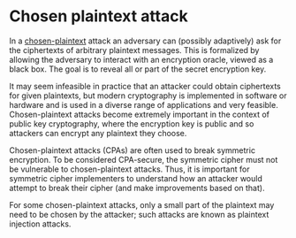 # Chosen plaintext attack

In a [chosen-plaintext](https://tymyrddin.github.io/attack-trees/docs/crypto/Chosen-plaintext-attack.html) attack an adversary can (possibly adaptively) ask for the ciphertexts of arbitrary plaintext messages. This is formalized by allowing the adversary to interact with an encryption oracle, viewed as a black box. The goal is to reveal all or part of the secret encryption key.

It may seem infeasible in practice that an attacker could obtain ciphertexts for given plaintexts, but modern cryptography is implemented in software or hardware and is used in a diverse range of applications and very feasible. Chosen-plaintext attacks become extremely important in the context of public key cryptography, where the encryption key is public and so attackers can encrypt any plaintext they choose.

Chosen-plaintext attacks (CPAs) are often used to break symmetric encryption. To be considered CPA-secure, the symmetric cipher must not be vulnerable to chosen-plaintext attacks. Thus, it is important for symmetric cipher implementers to understand how an attacker would attempt to break their cipher (and make improvements based on that).

For some chosen-plaintext attacks, only a small part of the plaintext may need to be chosen by the attacker; such attacks are known as plaintext injection attacks.
